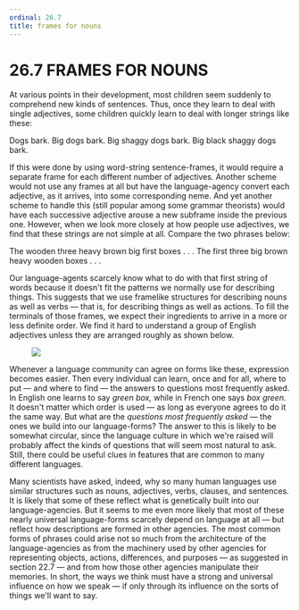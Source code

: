 ```yaml
---
ordinal: 26.7
title: frames for nouns
---
```


# 26.7 FRAMES FOR NOUNS 

<p>At various points in their development, most children seem suddenly to comprehend new kinds of sentences. Thus, once they learn to deal with single adjectives, some children quickly learn to deal with longer strings like these:</p>
<p>Dogs bark. Big dogs bark. Big shaggy dogs bark. Big black shaggy dogs bark.</p>
<p>If this were done by using word-string sentence-frames, it would require a separate frame for each different number of adjectives. Another scheme would not use any frames at all but have the language-agency convert each adjective, as it arrives, into some corresponding neme. And yet another scheme to handle this (still popular among some grammar theorists) would have each successive adjective arouse a new subframe inside the previous one. However, when we look more closely at how people use adjectives, we find that these strings are not simple at all. Compare the two phrases below:</p>
<p>The wooden three heavy brown big first boxes . . . The first three big brown heavy wooden boxes . . .</p>
<p>Our language-agents scarcely know what to do with that first string of words because it doesn't fit the patterns we normally use for describing things. This suggests that we use framelike structures for describing nouns as well as verbs &mdash; that is, for describing things as well as actions. To fill the terminals of those frames, we expect their ingredients to arrive in a more or less definite order. We find it hard to understand a group of English adjectives unless they are arranged roughly as shown below.</p>
<figure><img src="/images/ch26/26-12.png"/></figure>
<p>Whenever a language community can agree on forms like these, expression becomes easier. Then every individual can learn, once and for all, where to put &mdash; and where to find &mdash; the answers to questions most frequently asked. In English one learns to say <em>green box,</em> while in French one says <em>box green.</em> It doesn't matter which order is used &mdash; as long as everyone agrees to do it the same way. But what are the <em>questions most frequently asked</em> &mdash; the ones we build into our language-forms? The answer to this is likely to be somewhat circular, since the language culture in which we're raised will probably affect the kinds of questions that will seem most natural to ask. Still, there could be useful clues in features that are common to many different languages.</p>
<p>Many scientists have asked, indeed, why so many human languages use similar structures such as nouns, adjectives, verbs, clauses, and sentences. It is likely that some of these reflect what is genetically built into our language-agencies. But it seems to me even more likely that most of these nearly universal language-forms scarcely depend on language at all &mdash; but reflect how descriptions are formed in other agencies. The most common forms of phrases could arise not so much from the architecture of the language-agencies as from the machinery used by other agencies for representing objects, actions, differences, and purposes &mdash; as suggested in section 22.7 &mdash; and from how those other agencies manipulate their memories. In short, the ways we think must have a strong and universal influence on how we speak &mdash; if only through its influence on the sorts of things we'll want to say.</p>
